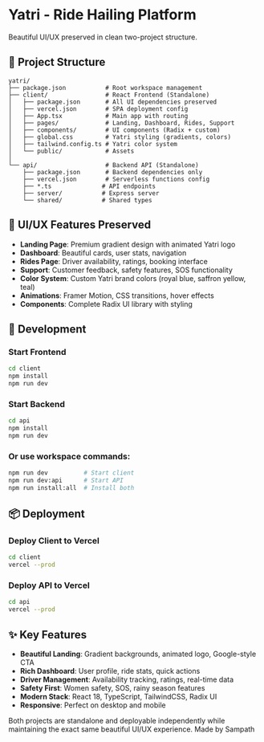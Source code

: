 # Yatri - Ride Hailing Platform

Beautiful UI/UX preserved in clean two-project structure.

## 📁 Project Structure

```
yatri/
├── package.json           # Root workspace management
├── client/                # React Frontend (Standalone)
│   ├── package.json       # All UI dependencies preserved
│   ├── vercel.json        # SPA deployment config
│   ├── App.tsx            # Main app with routing
│   ├── pages/             # Landing, Dashboard, Rides, Support
│   ├── components/        # UI components (Radix + custom)
│   ├── global.css         # Yatri styling (gradients, colors)
│   ├── tailwind.config.ts # Yatri color system
│   └── public/            # Assets
│
└── api/                   # Backend API (Standalone)
    ├── package.json       # Backend dependencies only
    ├── vercel.json        # Serverless functions config
    ├── *.ts              # API endpoints
    ├── server/           # Express server
    └── shared/           # Shared types
```

## 🎨 UI/UX Features Preserved

- **Landing Page**: Premium gradient design with animated Yatri logo
- **Dashboard**: Beautiful cards, user stats, navigation
- **Rides Page**: Driver availability, ratings, booking interface
- **Support**: Customer feedback, safety features, SOS functionality
- **Color System**: Custom Yatri brand colors (royal blue, saffron yellow, teal)
- **Animations**: Framer Motion, CSS transitions, hover effects
- **Components**: Complete Radix UI library with styling

## 🚀 Development

### Start Frontend

```bash
cd client
npm install
npm run dev
```

### Start Backend

```bash
cd api
npm install
npm run dev
```

### Or use workspace commands:

```bash
npm run dev          # Start client
npm run dev:api      # Start API
npm run install:all  # Install both
```

## 📦 Deployment

### Deploy Client to Vercel

```bash
cd client
vercel --prod
```

### Deploy API to Vercel

```bash
cd api
vercel --prod
```

## ✨ Key Features

- **Beautiful Landing**: Gradient backgrounds, animated logo, Google-style CTA
- **Rich Dashboard**: User profile, ride stats, quick actions
- **Driver Management**: Availability tracking, ratings, real-time data
- **Safety First**: Women safety, SOS, rainy season features
- **Modern Stack**: React 18, TypeScript, TailwindCSS, Radix UI
- **Responsive**: Perfect on desktop and mobile

Both projects are standalone and deployable independently while maintaining the exact same beautiful UI/UX experience.
Made by Sampath